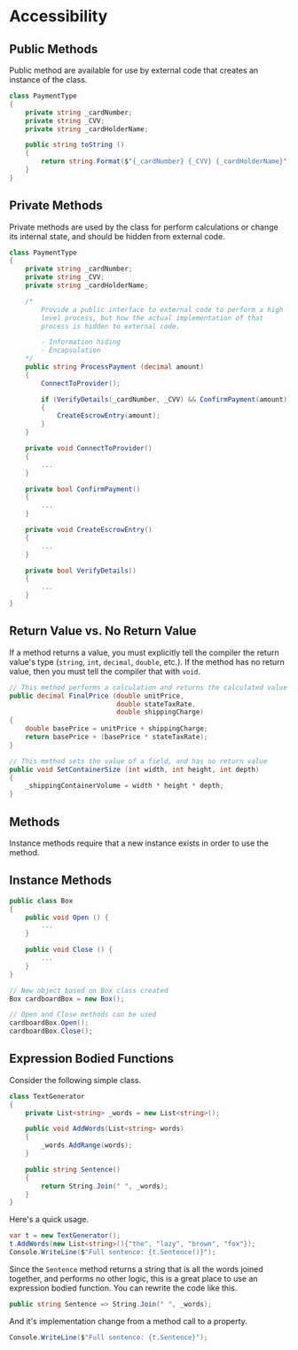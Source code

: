 # Accessibility

## Public Methods

Public method are available for use by external code that creates an instance of the class.

```cs
class PaymentType
{
    private string _cardNumber;
    private string _CVV;
    private string _cardHolderName;

    public string toString ()
    {
        return string.Format($"{_cardNumber} {_CVV} {_cardHolderName}")
    }
}
```

## Private Methods

Private methods are used by the class for perform calculations or change its internal state, and should be hidden from external code.

```cs
class PaymentType
{
    private string _cardNumber;
    private string _CVV;
    private string _cardHolderName;

    /*
        Provide a public interface to external code to perform a high
        level process, but how the actual implementation of that
        process is hidden to external code.

        - Information hiding
        - Encapsulation
    */
    public string ProcessPayment (decimal amount)
    {
        ConnectToProvider();

        if (VerifyDetails(_cardNumber, _CVV) && ConfirmPayment(amount))
        {
            CreateEscrowEntry(amount);
        }
    }

    private void ConnectToProvider()
    {
        ...
    }

    private bool ConfirmPayment()
    {
        ...
    }

    private void CreateEscrowEntry()
    {
        ...
    }

    private bool VerifyDetails()
    {
        ...
    }
}
```

## Return Value vs. No Return Value

If a method returns a value, you must explicitly tell the compiler the return value's type (`string`, `int`, `decimal`, `double`, etc.). If the method has no return value, then you must tell the compiler that with `void`.

```cs
// This method performs a calculation and returns the calculated value
public decimal FinalPrice (double unitPrice,
                           double stateTaxRate,
                           double shippingCharge)
{
    double basePrice = unitPrice + shippingCharge;
    return basePrice + (basePrice * stateTaxRate);
}

// This method sets the value of a field, and has no return value
public void SetContainerSize (int width, int height, int depth)
{
    _shippingContainerVolume = width * height * depth;
}
```

## Methods

Instance methods require that a new instance exists in order to use the method.

## Instance Methods

```cs
public class Box
{
    public void Open () {
        ...
    }

    public void Close () {
        ...
    }
}

// New object based on Box class created
Box cardboardBox = new Box();

// Open and Close methods can be used
cardboardBox.Open();
cardboardBox.Close();
```

## Expression Bodied Functions

Consider the following simple class.

```cs
class TextGenerator
{
    private List<string> _words = new List<string>();

    public void AddWords(List<string> words)
    {
        _words.AddRange(words);
    }

    public string Sentence()
    {
        return String.Join(" ", _words);
    }
}
```

Here's a quick usage.

```cs
var t = new TextGenerator();
t.AddWords(new List<string>(){"the", "lazy", "brown", "fox"});
Console.WriteLine($"Full sentence: {t.Sentence()}");
```

Since the `Sentence` method returns a string that is all the words joined together, and performs no other logic, this is a great place to use an expression bodied function. You can rewrite the code like this.

```cs
public string Sentence => String.Join(" ", _words);
```

And it's implementation change from a method call to a property.

```cs
Console.WriteLine($"Full sentence: {t.Sentence}");
```


